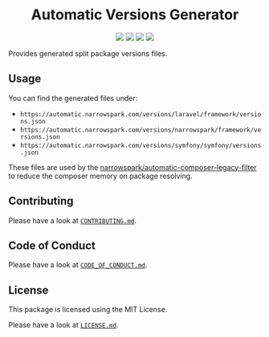 <h1 align="center">Automatic Versions Generator</h1>
<p align="center">
    <a href="https://php.net/"><img src="https://img.shields.io/badge/php-%5E8.0.0-8892BF.svg?style=flat-square"></a>
    <a href="https://github.com/semantic-release/semantic-release"><img src="https://img.shields.io/badge/%20%20%F0%9F%93%A6%F0%9F%9A%80-semantic--release-e10079.svg?style=flat-square"></a>
    <a href=".github/CODE_OF_CONDUCT.md"><img src="https://img.shields.io/badge/Contributor%20Covenant-2.0-4baaaa.svg?style=flat-square"></a>
    <a href="https://opensource.org/licenses/MIT"><img src="https://img.shields.io/badge/license-MIT-brightgreen.svg?style=flat-square"></a>
</p>

Provides generated split package versions files.

## Usage

You can find the generated files under:

- `https://automatic.narrowspark.com/versions/laravel/framework/versions.json`
- `https://automatic.narrowspark.com/versions/narrowspark/framework/versions.json`
- `https://automatic.narrowspark.com/versions/symfony/symfony/versions.json`

These files are used by the [narrowspark/automatic-composer-legacy-filter](https://github.com/narrowspark/automatic) to reduce the composer memory on package resolving.

## Contributing

Please have a look at [`CONTRIBUTING.md`](.github/CONTRIBUTING.md).

## Code of Conduct

Please have a look at [`CODE_OF_CONDUCT.md`](.github/CODE_OF_CONDUCT.md).

## License

This package is licensed using the MIT License.

Please have a look at [`LICENSE.md`](LICENSE.md).
